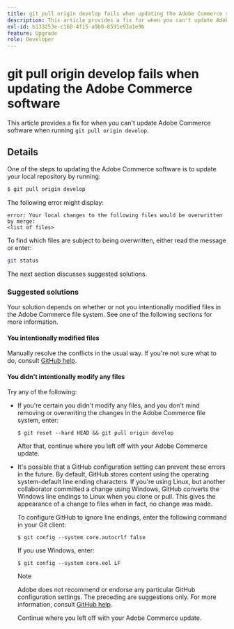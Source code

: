 ```yaml
---
title: git pull origin develop fails when updating the Adobe Commerce software
description: This article provides a fix for when you can't update Adobe Commerce software when running `git pull origin develop`.
exl-id: b133253e-c160-4f15-a9b0-8591e93a1e9b
feature: Upgrade
role: Developer
---
```

# git pull origin develop fails when updating the Adobe Commerce software

This article provides a fix for when you can't update Adobe Commerce software when running `git pull origin develop`.

## Details

One of the steps to updating the Adobe Commerce software is to update your local repository by running:

```bash
$ git pull origin develop
```

The following error might display:

```terminal
error: Your local changes to the following files would be overwritten by merge:
<list of files>
```

To find which files are subject to being overwritten, either read the message or enter:

```bash
git status
```

The next section discusses suggested solutions.

### Suggested solutions

Your solution depends on whether or not you intentionally modified files in the Adobe Commerce file system. See one of the following sections for more information.

#### You intentionally modified files

Manually resolve the conflicts in the usual way. If you're not sure what to do, consult [GitHub help](https://help.github.com/).

#### You didn't intentionally modify any files

Try any of the following:

* If you're certain you didn't modify any files, and you don't mind removing or overwriting the changes in the Adobe Commerce file system, enter:

    </p>
    <pre><code class="language-bash">$ git reset --hard HEAD && git pull origin develop</code></pre>

    After that, continue where you left off with your Adobe Commerce update.

* It's possible that a GitHub configuration setting can prevent these errors in the future. By default, GitHub stores content using the operating system-default line ending characters. If you're using Linux, but another collaborator committed a change using Windows, GitHub converts the Windows line endings to Linux when you clone or pull. This gives the appearance of a change to files when in fact, no change was made.

    To configure GitHub to ignore line endings, enter the following command in your Git client:

    </p>
    <pre><code class="language-bash">$ git config --system core.autocrlf false</code></pre>

   If you use Windows, enter:

    </p>
    <pre><code class="language-bash">$ git config --system core.eol LF</code></pre>

    >[!NOTE]
    >
    >Adobe does not recommend or endorse any particular GitHub configuration settings. The preceding are suggestions only. For more information, consult [GitHub help](https://help.github.com/).

    Continue where you left off with your Adobe Commerce update.
